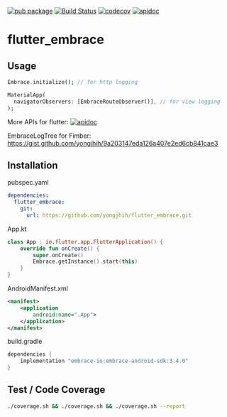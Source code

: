 [![pub package](https://img.shields.io/pub/v/flutter_embrace.svg)](https://pub.dev/packages/flutter_embrace)
[![Build Status](https://api.cirrus-ci.com/github/yongjhih/flutter_embrace.svg)](https://cirrus-ci.com/github/yongjhih/flutter_embrace)
[![codecov](https://codecov.io/gh/yongjhih/flutter_embrace/branch/master/graph/badge.svg)](https://codecov.io/gh/yongjhih/flutter_embrace)
[![apidoc](https://img.shields.io/github/tag/yongjhih/flutter_embrace.svg?label=apidoc)](https://pub.dev/documentation/flutter_embrace/latest/)

# flutter_embrace

## Usage

```dart
Embrace.initialize(); // for http logging

MaterialApp(
  navigatorObservers: [EmbraceRouteObserver()], // for view logging
);
```

More APIs for flutter: [![apidoc](https://img.shields.io/github/tag/yongjhih/flutter_embrace.svg?label=apidoc)](https://pub.dev/documentation/flutter_embrace/latest/flutter_embrace/Embrace-class.html)

EmbraceLogTree for Fimber: https://gist.github.com/yongjhih/9a203147eda126a407e2ed6cb841cae3

## Installation

pubspec.yaml

```yaml
dependencies:
  flutter_embrace:
    git:
      url: https://github.com/yongjhih/flutter_embrace.git
```

App.kt

```kt
class App : io.flutter.app.FlutterApplication() {
    override fun onCreate() {
        super.onCreate()
        Embrace.getInstance().start(this)
    }
}
```

AndroidManifest.xml

```xml
<manifest>
    <application
        android:name=".App">
    </application>
</manifest>
```

build.gradle

```gradle
dependencies {
    implementation "embrace-io:embrace-android-sdk:3.4.0"
}
```

## Test / Code Coverage

```sh
./coverage.sh && ./coverage.sh && ./coverage.sh --report
```

